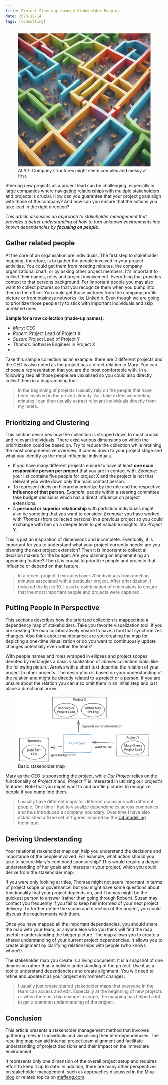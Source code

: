 ```yaml
---
title: Project Steering through Stakeholder Mapping
date: 2023-10-14
tags: [consulting]
---
```


<figure>
  <a href="../images/2023-10-14-company.png">
    <img src="../images/2023-10-14-company.png" class="responsive-image">
  </a>
  <!-- "one big maze in a company building with desks and people and projects, colourful, between and confusion and clearness, photo realistic, 4k" -->
  <figcaption>AI Art: Company structures might seem complex and messy at first.</figcaption>
</figure>

Steering new projects as a project lead can be challenging, especially in large companies where navigating relationships with multiple stakeholders and projects is crucial. How can you guarantee that your project goals align with those of the company? And how can you ensure that the actions you take lead in the right direction?

_This article discusses an approach to stakeholder management that provides a better understanding of how to turn unknown environments into known dependencies by **focusing on people**._

## Gather related people

At the core of an organisation are individuals. The first step to stakeholder mapping, therefore, is to gather the people involved in your project activities. You could get them from meeting minutes, the company organizational chart, or by asking other project members. It's important to collect their names, roles and project involvement. Everything that provides context to that persons background. For important people you may also want to collect pictures so that you recognize them when you bump into them in the office. You could get those pictures from the company profile picture or from business networks like LinkedIn. Even though we are going to prioritize those people try to stick with important individuals and skip unrelated ones.

**Sample for a raw collection (made-up names):**

- _Mary_: CEO
- _Robert_: Project Lead of Project X
- _Susan_: Project Lead of Project Y
- _Thomas_: Software Engineer in Project X
- _..._

Take this sample collection as an example: there are 2 different projects and the CEO is also noted as the project has a direct relation to Mary. You can choose a representation that you are the most comfortable with. In a following step all those people are visualized so you could also directly collect them in a diagramming tool.

> In the beginning of projects I usually rely on the people that have been involved in the project already. As I take extensive meeting minutes I can then usually extract relevant individuals directly from my notes.

## Prioritizing and Clustering

This section describes how the collection is stripped down to most crucial and relevant individuals. There exist various dimensions on which the prioritization could be based on. Try to reduce the collection while retaining the most comprehensive overview. It comes down to your project stage and what you identify as the most influential individuals.

- If you have many different projects ensure to have at least **one main responsible person per project** that you are in contact with.
  _Example_: your list contains five people for project X and the project is not that relevant you write down only the main contact person.
- To represent decision hierarchy prioritize by the role and the respective **influence of that person**.
  _Example_: people within a steering committee take budget decisions which has a direct influence on project extensions.
- A **personal or superior relationship** with particluar individuals might also be someting that you want to consider.
  _Example:_ you have worked with _Thomas_ (from collected persons) in a previous project so you could exchange with him on a deeper level to get valuable insights into Project Y.

This is just an inspiration of dimensions and incomplete. Eventually, it is important for you to understand what your project currently needs: are you planning the next project extension? Then it is important to collect all decision makers for the budget. Are you planning on implementing an upcoming feature? Then it is crucial to prioritize people and projects that influence or depend on that feature.

> In a recent project, I extracted over 70 individuals from meeting minutes associated with a particular project. After prioritization, I reduced the list to 10. I used a combination of dimensions to ensure that the most important people and projects were captured.

## Putting People in Perspective

This sections describes how the priorized collection is mapped into a dependency map of stakeholders. Take you favorite visualization tool. If you are creating the map collaboratively ensure to have a tool that synchronizes changes. Also think about maintenance: are you creating the map for depicting a one-time visualization or do you want to continuously update changes potentially even within the team?

With people names and roles wrapped in ellipses and project scopes denoted by rectangles a basic visualization of aboves collection looks like the following picture. Arrows with a short text describe the relation of your project to other projects. The description is based on your understanding of the relation and might be directly related to a project or a person. If you are unsure about the relation you can also omit them in an initial step and just place a directional arrow.

<figure>
  <a href="../images/2023-10-14 Stakeholder Management 2023-10-14 12.24.27.excalidraw.svg">
    <img src="../images/2023-10-14 Stakeholder Management 2023-10-14 12.24.27.excalidraw.svg" class="responsive-image">
  </a>
  <figcaption>Basic stakeholder map</figcaption>
</figure>

Mary as the CEO is sponsoring the project, while _Our Project_ relies on the functionality of _Project X_ and, _Project Y_ is interested in utilizing our project's features. Note that you might want to add profile pictures to recognize people if you bump into them.

> I usually have different maps for different occasions with different people. One time I had to visualize dependencies across companies and thus introduced a company boundary. Over time I have also established a fixed set of figures inspired by the [C4 modelling](https://c4model.com/) technique.

## Deriving Understanding

Your relational stakeholder map can help you understand the decisions and importance of the people involved. For example, what action should you take to secure Mary's continued sponsorship? This would require a deeper understanding of her goals and interests in your project, which you could derive from the stakeholder map.

If you were only looking at titles, Thomas might not seem important in terms of project scope or governance, but you might have some questions about functionality that your project depends on, and Thomas might be the quickest person to answer (rather than going through Robert). Susan may contact you frequently if you fail to keep her informed of your next project delivery. To further define the scope and direction of the project, you could discuss the requirements with them.

Once you have mapped all the important dependencies, you should share the map with your team, or anyone else who you think will find the map useful in understanding the bigger picture. The map allows you to create a shared understanding of your current project dependencies. It allows you to create alignment by clarifying relationships with people (who knows whom?).

The stakeholder map you create is a living document. It is a snapshot of one dimension rather than a holistic understanding of the project. Use it as a tool to understand dependencies and create alignment. You will need to refine and update it as your project environment changes.

> I usually just create shared stakeholder maps that everyone in the team can access and edit. Especially at the beginning of new projects or when there is a big change in scope, the mapping has helped a lot to get a common understanding of the project.

## Conclusion

This article presents a stakeholder management method that involves gathering relevant individuals and visualising their interdependencies. The resulting map can aid internal project team alignment and facilitate understanding of project decisions and their impact on the immediate environment.

It represents only one dimension of the overall project setup and requires effort to keep it up to date. In addition, there are many other perspectives on stakeholder management, such as approaches discussed in the [Miro blog](https://miro.com/blog/stakeholder-mapping/) or related topics on [staffeng.com](https://staffeng.com/guides/).
